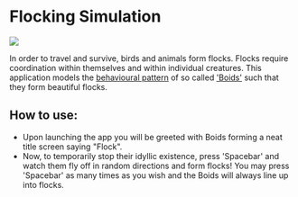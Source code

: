# Flocking Simulation
![](res/preview.gif)

In order to travel and survive, birds and animals form flocks. Flocks require coordination within themselves and within individual creatures. This application models the [behavioural pattern] of so called ['Boids'] such that they form beautiful flocks. 

## How to use:
- Upon launching the app you will be greeted with Boids forming a neat title screen saying "Flock".
- Now, to temporarily stop their idyllic existence, press 'Spacebar' and watch them fly off in random directions and form flocks! You may press 'Spacebar' as many times as you wish and the Boids will always line up into flocks.


[behavioural pattern]: <https://www.red3d.com/cwr/boids/>
['Boids']: <https://en.wikipedia.org/wiki/Boids>

